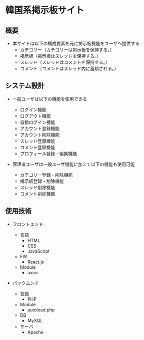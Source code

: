 # 韓国系掲示板サイト
## 概要
- 本サイトは以下の構成要素を元に掲示板機能をユーザへ提供する
    - カテゴリー（カテゴリーは掲示板を保持する。） 
    - 掲示板（掲示板はスレッドを保持する。）
    - スレッド（スレッドはコメントを保持する。）
    - コメント（コメントはスレッド内に蓄積される。）
## システム設計
- 一般ユーザは以下の機能を使用できる
	- ログイン機能
	- ログアウト機能
	- 自動ログイン機能
	- アカウント登録機能
	- アカウント削除機能
	- スレッド登録機能
	- コメント登録機能
	- プロフィール登録・編集機能

- 管理者ユーザは一般ユーザ機能に加えて以下の機能も使用可能
    - カテゴリー登録・削除機能
    - 掲示板登録・削除機能
    - スレッド削除機能
    - コメント削除機能
## 使用技術
- フロントエンド
    - 言語
        - HTML
        - CSS
        - JavaScript
   - FW
       - React.js
   - Module
       - axios

- バックエンド
	- 言語
		- PHP
	- Module
		- autoload.php
	- DB
		- MySQL
	- サーバ
	    - Apache
